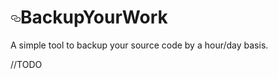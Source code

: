 <h1><a id="user-content-backupyourwork" class="anchor" aria-hidden="true" href=
      "#backupyourwork"><svg class="octicon octicon-link" viewbox="0 0 16 16" version="1.1" width=
      "16" height="16" aria-hidden="true">
      <path fill-rule="evenodd" d=
      "M4 9h1v1H4c-1.5 0-3-1.69-3-3.5S2.55 3 4 3h4c1.45 0 3 1.69 3 3.5 0 1.41-.91 2.72-2 3.25V8.59c.58-.45 1-1.27 1-2.09C10 5.22 8.98 4 8 4H4c-.98 0-2 1.22-2 2.5S3 9 4 9zm9-3h-1v1h1c1 0 2 1.22 2 2.5S13.98 12 13 12H9c-.98 0-2-1.22-2-2.5 0-.83.42-1.64 1-2.09V6.25c-1.09.53-2 1.84-2 3.25C6 11.31 7.55 13 9 13h4c1.45 0 3-1.69 3-3.5S14.5 6 13 6z">
      </path></svg></a>BackupYourWork</h1>
      <p>A simple tool to backup your source code by a hour/day basis.</p>
      <p>//TODO</p>
